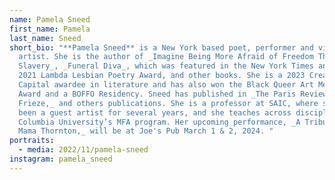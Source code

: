 ```yaml
---
name: Pamela Sneed
first_name: Pamela
last_name: Sneed
short_bio: "**Pamela Sneed** is a New York based poet, performer and visual
  artist. She is the author of _Imagine Being More Afraid of Freedom Than
  Slavery_, _Funeral Diva_, which was featured in the New York Times and won the
  2021 Lambda Lesbian Poetry Award, and other books. She is a 2023 Creative
  Capital awardee in literature and has also won the Black Queer Art Mentorship
  Award and a BOFFO Residency. Sneed has published in _The Paris Review,
  Frieze,_ and others publications. She is a professor at SAIC, where she has
  been a guest artist for several years, and she teaches across disciplines in
  Columbia University’s MFA program. Her upcoming performance, _A Tribute to Big
  Mama Thornton,_ will be at Joe's Pub March 1 & 2, 2024. "
portraits:
  - media: 2022/11/pamela-sneed
instagram: pamela_sneed
---
```

